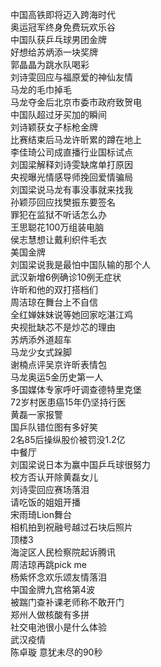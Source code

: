 中国高铁即将迈入跨海时代  
奥运冠军终身免费玩欢乐谷  
中国队获乒乓球男团金牌  
好想给苏炳添一块奖牌  
郭晶晶为跳水队喝彩  
刘诗雯回应与福原爱的神仙友情  
马龙的毛巾掉毛  
马龙夺金后北京市委市政府致贺电  
中国队超过牙买加的瞬间  
刘诗颖获女子标枪金牌  
比赛结束后马龙许昕累的蹲在地上  
李佳琦公司成直播行业国标试点  
刘国梁解释刘诗雯缺席单打原因  
央视曝光情感导师挽回爱情骗局  
刘国梁说马龙有事没事就来找我  
孙颖莎回应找樊振东要签名  
罪犯在监狱不听话怎么办  
王思聪花100万组装电脑  
侯志慧想让戴利织件毛衣  
美国金牌  
刘国梁说我是最怕中国队输的那个人  
武汉新增6例确诊10例无症状  
许昕和他的双打搭档们  
周洁琼在舞台上不自信  
全红婵妹妹说等她回家吃湛江鸡  
央视批缺芯不是炒芯的理由  
苏炳添外道超车  
马龙少女式跺脚  
谢楠点评吴京许昕表情包  
马龙奥运5金历史第一人  
多国媒体专家呼吁调查德特里克堡  
72岁村医患癌15年仍坚持行医  
黄磊一家报警  
国乒队错位图有多好笑  
2名85后操纵股价被罚没1.2亿  
中餐厅  
刘国梁说日本为赢中国乒乓球很努力  
校方否认开除黄磊女儿  
刘诗雯回应赛场落泪  
请吃饭的姐姐开播  
宋雨琦Lion舞台  
相机拍到祝融号越过石块后照片  
顶楼3  
海淀区人民检察院起诉腾讯  
周洁琼再跳pick me  
杨紫怀念欢乐颂友情落泪  
中国金牌九宫格第4波  
被踹门查补课老师称不敢开门  
郑州人做核酸有多拼  
社交电池很小是什么体验  
武汉疫情  
陈卓璇 意犹未尽的90秒  
